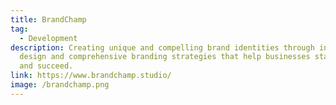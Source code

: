 ```yaml
---
title: BrandChamp
tag:
  - Development
description: Creating unique and compelling brand identities through innovative
  design and comprehensive branding strategies that help businesses stand out
  and succeed.
link: https://www.brandchamp.studio/
image: /brandchamp.png
---
```

